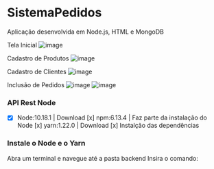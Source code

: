 # SistemaPedidos
Aplicação desenvolvida em  Node.js, HTML e MongoDB

Tela Inicial
![image](https://user-images.githubusercontent.com/50886743/111823717-0a238680-88c4-11eb-81aa-03fad9ba148a.png)

Cadastro de Produtos
![image](https://user-images.githubusercontent.com/50886743/111823792-2293a100-88c4-11eb-855f-28bd967233f9.png)

Cadastro de Clientes
![image](https://user-images.githubusercontent.com/50886743/111823867-37703480-88c4-11eb-97d8-45e02c3b8ff6.png)

Inclusão de Pedidos
![image](https://user-images.githubusercontent.com/50886743/111823939-51117c00-88c4-11eb-9442-e4ae5d684be4.png)
![image](https://user-images.githubusercontent.com/50886743/111823965-5a024d80-88c4-11eb-9855-6568567e671d.png)

### API Rest Node
- [x] Node:10.18.1 | Download
  [x] npm:6.13.4 | Faz parte da instalação do Node
  [x] yarn:1.22.0 | Download
  [x] Instalção das dependências

<h3>Instale o Node e o Yarn</h3>
Abra um terminal e navegue até a pasta backend
Insira o comando:
